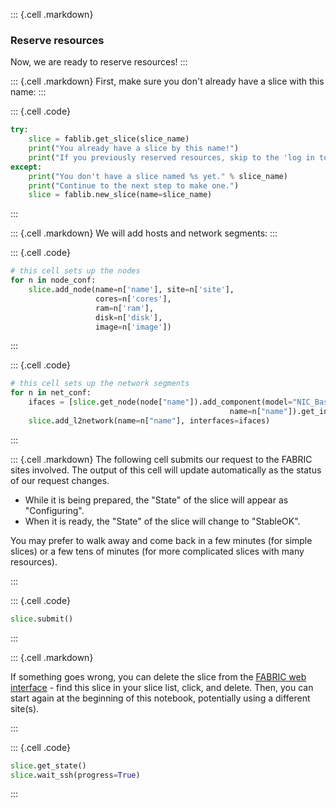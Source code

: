 
::: {.cell .markdown}
### Reserve resources

Now, we are ready to reserve resources!
:::

::: {.cell .markdown}
First, make sure you don't already have a slice with this name:
:::

::: {.cell .code}
```python
try:
    slice = fablib.get_slice(slice_name)
    print("You already have a slice by this name!")
    print("If you previously reserved resources, skip to the 'log in to resources' section.")
except:
    print("You don't have a slice named %s yet." % slice_name)
    print("Continue to the next step to make one.")
    slice = fablib.new_slice(name=slice_name)
```
:::

::: {.cell .markdown}
We will add hosts and network segments:
:::

::: {.cell .code}
```python
# this cell sets up the nodes
for n in node_conf:
    slice.add_node(name=n['name'], site=n['site'], 
                   cores=n['cores'], 
                   ram=n['ram'], 
                   disk=n['disk'], 
                   image=n['image'])
```
:::

::: {.cell .code}
```python
# this cell sets up the network segments
for n in net_conf:
    ifaces = [slice.get_node(node["name"]).add_component(model="NIC_Basic", 
                                                 name=n["name"]).get_interfaces()[0] for node in n['nodes'] ]
    slice.add_l2network(name=n["name"], interfaces=ifaces)
```
:::


::: {.cell .markdown}
The following cell submits our request to the FABRIC sites involved. The output of this cell will update automatically as the status of our request changes. 

* While it is being prepared, the "State" of the slice will appear as "Configuring". 
* When it is ready, the "State" of the slice will change to "StableOK".

You may prefer to walk away and come back in a few minutes (for simple slices) or a few tens of minutes (for more complicated slices with many resources).

:::


::: {.cell .code}
```python
slice.submit()
```
:::

::: {.cell .markdown}

If something goes wrong, you can delete the slice from the [FABRIC web interface](https://portal.fabric-testbed.net/experiments#slices) - find this slice in your slice list, click, and delete. Then, you can start again at the beginning of this notebook, potentially using a different site(s).

:::

::: {.cell .code}
```python
slice.get_state()
slice.wait_ssh(progress=True)
```
:::
